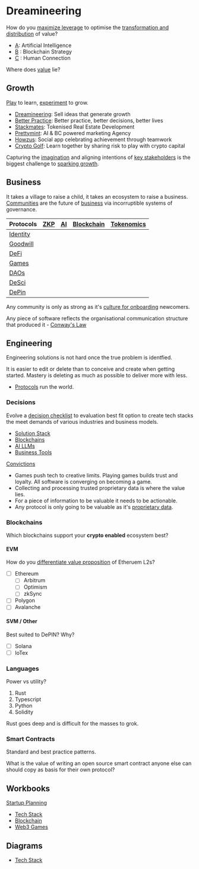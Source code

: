 # Dreamineering

How do you [maximize leverage](https://mm.dreamineering.com/docs/business/business-principles/business-principles-leverage/) to optimise the [transformation and distribution](https://mm.dreamineering.com/docs/engineering/software-engineering/algorithms/routing-algorithm) of value?

- [A](https://github.com/dreamineering/dreamineering/tree/main/ai): Artificial Intelligence
- [B](https://github.com/dreamineering/dreamineering/tree/main/bc) : Blockchain Strategy
- [C](https://github.com/dreamineering/dreamineering/tree/main/connection) : Human Connection

Where does [value](https://mm.dreamineering.com/docs/value/) lie?

## Growth

[Play](https://mm.dreamineering.com/docs/grow) to learn, [experiment](https://mm.dreamineering.com/docs/grow/growth-experiments) to grow.

- [Dreamineering](https://mm.dreamineering.com/docs/grow/growth-experiments/): Sell ideas that generate growth
- [Better Practice](https://mm.dreamineering.com/docs/grow/growth-experiments/): Better practice, better decisions, better lives
- [Stackmates](https://mm.dreamineering.com/docs/grow/growth-experiments/): Tokenised Real Estate Development
- [Prettymint](https://mm.dreamineering.com/docs/grow/growth-experiments/): AI & BC powered marketing Agency
- [Howzus](https://mm.dreamineering.com/docs/grow/growth-experiments/): Social app celebrating achievement through teamwork
- [Crypto Golf](https://mm.dreamineering.com/docs/grow/growth-experiments/): Learn together by sharing risk to play with crypto capital

Capturing the [imagination](https://mm.dreamineering.com/docs/grow/process-flow/flow-dream/) and aligning intentions of [key stakeholders](https://mm.dreamineering.com/docs/people/human-nature/archetypes/) is the biggest challenge to [sparking growth](https://mm.dreamineering.com/docs/grow/growth-experiments/).

## Business

It takes a village to raise a child, it takes an ecosystem to raise a business. [Communities](https://mm.dreamineering.com/docs/people/networks/culture/) are the future of [business](https://mm.dreamineering.com/docs/business) via incorruptible systems of governance.

| Protocols                                                                                                                                            | [ZKP](https://mm.dreamineering.com/docs/engineering/blockchain-architecture/blockchain-concepts/cryptography/zero-knowledge) | [AI](https://mm.dreamineering.com/docs/engineering/ai-data-engineering/ai-engineering/) | [Blockchain](https://mm.dreamineering.com/docs/engineering/blockchain-architecture/) | [Tokenomics](https://mm.dreamineering.com/docs/value/tokenomics/) |
| ---------------------------------------------------------------------------------------------------------------------------------------------------- | ---------------------------------------------------------------------------------------------------------------------------- | --------------------------------------------------------------------------------------- | ------------------------------------------------------------------------------------ | ----------------------------------------------------------------- |
| [Identity](https://mm.dreamineering.com/docs/business/business-principles/web3-principles/web3-principle-decentralised-identity)                     |                                                                                                                              |                                                                                         |                                                                                      |                                                                   |
| [Goodwill](https://mm.dreamineering.com/docs/business/business-functions/revenue/marketing/marketing-activites/marketing-activity-loyalty-programs/) |                                                                                                                              |                                                                                         |                                                                                      |                                                                   |
| [DeFi](https://mm.dreamineering.com/docs/value/tokenomics/tokenomics-defi/defi-primitives/)                                                          |                                                                                                                              |                                                                                         |                                                                                      |                                                                   |
| [Games](https://mm.dreamineering.com/docs/grow/play-to-grow/)                                                                                        |                                                                                                                              |                                                                                         |                                                                                      |                                                                   |
| [DAOs](https://mm.dreamineering.com/docs/people/networks/network-states/)                                                                            |                                                                                                                              |                                                                                         |                                                                                      |                                                                   |
| [DeSci](https://mm.dreamineering.com/docs/science/platform-desci)                                                                                    |                                                                                                                              |                                                                                         |                                                                                      |                                                                   |
| [DePin](https://mm.dreamineering.com/docs/engineering/depin-engineering/)                                                                            |                                                                                                                              |                                                                                         |                                                                                      |                                                                   |

Any community is only as strong as it's [culture for onboarding](https://mm.dreamineering.com/docs/people/networks/culture/onboarding) newcomers.

Any piece of software reflects the organisational communication structure that produced it - [Conway's Law](https://mm.dreamineering.com/docs/grow/decision-process/engineering-laws/#conways-law)

## Engineering

Engineering solutions is not hard once the true problem is identfied.

It is easier to edit or delete than to conceive and create when getting started. Mastery is deleting as much as possible to deliver more with less.

- [Protocols](https://mm.dreamineering.com/docs/engineering/process-engineering/) run the world.

### Decisions

Evolve a [decision checklist](https://mm.dreamineering.com/docs/engineering/software-engineering/tech-stack/tech-stack-decisions/) to evaluation best fit option to create tech stacks the meet demands of various industries and business models.

- [Solution Stack](https://mm.dreamineering.com/docs/engineering/software-engineering/tech-stack/)
- [Blockchains](https://mm.dreamineering.com/docs/engineering/blockchain-architecture/blockchain-stack-decisions/)
- [AI LLMs](https://mm.dreamineering.com/docs/engineering/ai-data-engineering/ai-engineering/ai-llms/)
- [Business Tools](https://mm.dreamineering.com/docs/business/business-functions/revenue/product-mgt/)

[Convictions](https://mm.dreamineering.com/docs/grow/decision-process/decision-perspective/big-picture-convictions)

- Games push tech to creative limits. Playing games builds trust and loyalty. All software is converging on becoming a game.
- Collecting and processing trusted proprietary data is where the value lies.
- For a piece of information to be valuable it needs to be actionable.
- Any protocol is only going to be valuable as it's [proprietary data](https://mm.dreamineering.com/docs/engineering/software-engineering/algorithms/routing-algorithm).

### Blockchains

Which blockchains support your **crypto enabled** ecosystem best?

#### EVM

How do you [differentiate value proposition](https://mm.dreamineering.com/docs/business/business-functions/revenue/sales/sales-pitch) of Etheruem L2s?

- [ ] Ethereum
  - [ ] Arbitrum
  - [ ] Optimism
  - [ ] zkSync
- [ ] Polygon
- [ ] Avalanche

#### SVM / Other

Best suited to DePIN? Why?

- [ ] Solana
- [ ] IoTex

### Languages

Power vs utility?

1. Rust
2. Typescript
3. Python
4. Solidity

Rust goes deep and is difficult for the masses to grok.

### Smart Contracts

Standard and best practice patterns.

What is the value of writing an open source smart contract anyone else can should copy as basis for their own protocol?

## Workbooks

[Startup Planning](https://docs.google.com/spreadsheets/d/10zBw2LruDEmkBAA9GFVfBaG3UtkOMItr-44CvIxb1VQ/edit#gid=1021038640)

- [Tech Stack](https://docs.google.com/spreadsheets/d/1XiA_gfU_TkQXlEqVEiVLUUjKmyAZM3rirlJ5EUjJl9Y/edit#gid=1797190969)
- [Blockchain](https://docs.google.com/spreadsheets/d/16pqE_E4FzNbsqn-ACxkYfhCyBg3M9kQGcySUM3zw73M/edit#gid=1322132351)
- [Web3 Games](https://docs.google.com/spreadsheets/d/1l74VNspBM_3HjBq0oXZzoe1t-EPhKZPsH6FjRokM7cY/edit#gid=745206562)

## Diagrams

- [Tech Stack](https://www.figma.com/file/SR3Xg7a8tElFPLoovsqwUO/technology-stack?type=whiteboard&node-id=260-1322&t=6q447RjvecYVn1fG-4)
